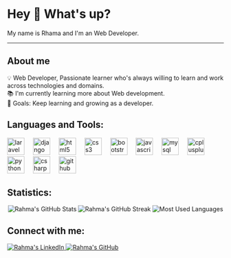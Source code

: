 <h1 align="left">Hey 👋 What's up?</h1>

<p align="left">My name is Rhama and I'm an Web Developer.</p>

---

<h2 align="left">About me</h2>

<p align="left">
💡 Web Developer, Passionate learner who's always willing to learn and work across technologies and domains.<br>
📚 I'm currently learning more about Web development.<br>
🎯 Goals: Keep learning and growing as a developer.
</p>



<h2 align="left">Languages and Tools:</h2>

<div align="left">
  <img src="https://cdn.worldvectorlogo.com/logos/laravel-2.svg" height="40" alt="laravel logo" />
  <img width="12" />
  <img src="https://cdn.jsdelivr.net/gh/devicons/devicon/icons/django/django-plain.svg" height="40" alt="django logo" />
  <img width="12" />
  <img src="https://cdn.jsdelivr.net/gh/devicons/devicon/icons/html5/html5-original.svg" height="40" alt="html5 logo" />
  <img width="12" />
  <img src="https://cdn.jsdelivr.net/gh/devicons/devicon/icons/css3/css3-original.svg" height="40" alt="css3 logo" />
  <img width="12" />
  <img src="https://cdn.jsdelivr.net/gh/devicons/devicon/icons/bootstrap/bootstrap-original.svg" height="40" alt="bootstrap logo" />
  <img width="12" />
  <img src="https://cdn.jsdelivr.net/gh/devicons/devicon/icons/javascript/javascript-original.svg" height="40" alt="javascript logo" />
  <img width="12" />
  <img src="https://cdn.jsdelivr.net/gh/devicons/devicon/icons/mysql/mysql-original.svg" height="40" alt="mysql logo" />
  <img width="12" />
  <img src="https://cdn.jsdelivr.net/gh/devicons/devicon/icons/cplusplus/cplusplus-original.svg" height="40" alt="cplusplus logo" />
  <img width="12" />
  <img src="https://cdn.jsdelivr.net/gh/devicons/devicon/icons/python/python-original.svg" height="40" alt="python logo" />
  <img width="12" />
  <img src="https://cdn.jsdelivr.net/gh/devicons/devicon/icons/csharp/csharp-original.svg" height="40" alt="csharp logo" />
  <img width="12" />
  <img src="https://cdn.jsdelivr.net/gh/devicons/devicon/icons/github/github-original.svg" height="40" alt="github logo" />
</div>


<h2 align="left">Statistics:</h2>

<div align="center">
  <img src="https://github-readme-stats.vercel.app/api?username=Ra7ma116&show_icons=true&theme=radical" alt="Rahma's GitHub Stats" />
  <img src="https://github-readme-streak-stats.herokuapp.com?user=Ra7ma116&theme=radical&hide_border=true" alt="Rahma's GitHub Streak" />
  <img src="https://github-readme-stats.vercel.app/api/top-langs/?username=Ra7ma116&layout=compact&theme=radical" alt="Most Used Languages" />
</div>



<h2 align="left">Connect with me:</h2>

<p align="left">
<a href="https://www.linkedin.com/in/rahma-samy-23bab62b6/" target="_blank">
  <img src="https://img.shields.io/badge/LinkedIn-0077B5?logo=linkedin&logoColor=white" alt="Rahma's LinkedIn" />
</a>
<a href="https://github.com/Ra7ma116" target="_blank">
  <img src="https://img.shields.io/badge/GitHub-181717?logo=github&logoColor=white" alt="Rahma's GitHub" />
</a>
</p>

